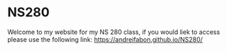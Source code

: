 # NS280

Welcome to my website for my NS 280 class, if you would liek to access please use the following link: https://andreifabon.github.io/NS280/